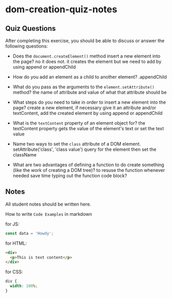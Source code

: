 # dom-creation-quiz-notes

## Quiz Questions

After completing this exercise, you should be able to discuss or answer the following questions:

- Does the `document.createElement()` method insert a new element into the page?
  no it does not. it creates the element but we need to add by using append or appendChild

- How do you add an element as a child to another element?
  .appendChild

- What do you pass as the arguments to the `element.setAttribute()` method?
  the name of attribute and value of what that attribute should be

- What steps do you need to take in order to insert a new element into the page?
  create a new element, if necessary give it an attribute and/or textContent, add the created element by using append or appendChild

- What is the `textContent` property of an element object for?
  the textContent property gets the value of the element's text or set the text value

- Name two ways to set the `class` attribute of a DOM element.
  setAttribute('class', 'class value')
  query for the element then set the className

- What are two advantages of defining a function to do create something (like the work of creating a DOM tree)?
  to resuse the function whenever needed
  save time typing out the function code block?

## Notes

All student notes should be written here.

How to write `Code Examples` in markdown

for JS:

```javascript
const data = 'Howdy';
```

for HTML:

```html
<div>
  <p>This is text content</p>
</div>
```

for CSS:

```css
div {
  width: 100%;
}
```
